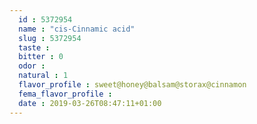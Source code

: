 ```yaml
---
  id : 5372954
  name : "cis-Cinnamic acid"
  slug : 5372954
  taste : 
  bitter : 0
  odor : 
  natural : 1
  flavor_profile : sweet@honey@balsam@storax@cinnamon
  fema_flavor_profile : 
  date : 2019-03-26T08:47:11+01:00
---
```



